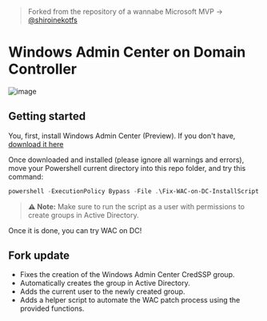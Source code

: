 > Forked from the repository of a wannabe Microsoft MVP -> [@shiroinekotfs](https://github.com/shiroinekotfs)

# Windows Admin Center on Domain Controller

![image](https://github.com/shiroinekotfs/WAC-on-DC/assets/115929530/39b27ad8-bf3b-4691-9603-4934de2d4268)

## Getting started

You, first, install Windows Admin Center (Preview). If you don't have, [download it here](https://www.microsoft.com/en-us/software-download/windowsinsiderpreviewserver)

Once downloaded and installed (please ignore all warnings and errors), move your Powershell current directory into this repo folder, and try this command:

```powershell
powershell -ExecutionPolicy Bypass -File .\Fix-WAC-on-DC-InstallScript.ps1
```
> **⚠️ Note:** Make sure to run the script as a user with permissions to create groups in Active Directory.

Once it is done, you can try WAC on DC!

## Fork update
- Fixes the creation of the Windows Admin Center CredSSP group.
- Automatically creates the group in Active Directory.
- Adds the current user to the newly created group.
- Adds a helper script to automate the WAC patch process using the provided functions.
